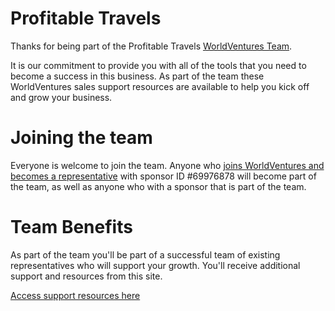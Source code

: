 <!--
  Title: Representatives.WorldVentures.Biz
  Description: WorldVentures Team Support for Representatives.WorldVentures.Biz (sponsor ID 69976878).
  Author: ProfitableTravels
-->
# Profitable Travels

Thanks for being part of the Profitable Travels [WorldVentures Team](https://www.profitabletravels.com).

It is our commitment to provide you with all of the tools that you need to become a success in this business. 
As part of the team these WorldVentures sales support resources are available to help you kick off and grow your business.

# Joining the team

Everyone is welcome to join the team. Anyone who [joins WorldVentures and becomes a representative](http://representatives.worldventures.biz/) with sponsor ID #69976878 will become part of the team, as well as anyone who with a sponsor that is part of the team.

# Team Benefits

As part of the team you'll be part of a successful team of existing representatives who will support your growth. You'll receive additional support and resources from this site.

[Access support resources here](https://www.profitabletravels.com/representatives)
